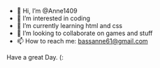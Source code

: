 - 👋 Hi, I’m @Anne1409
- 👀 I’m interested in coding
- 🌱 I’m currently learning html and css
- 💞️ I’m looking to collaborate on games and stuff
- 📫 How to reach me: bassanne61@gmail.com

Have a great Day. (:
